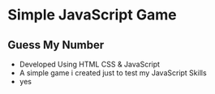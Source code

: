 # Simple JavaScript Game

## Guess My Number

- Developed Using HTML CSS & JavaScript
- A simple game i created just to test my JavaScript Skills
- yes
